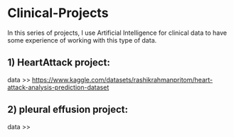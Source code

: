 # Clinical-Projects

 In this series of projects, I use Artificial Intelligence for clinical data to have some experience of working with this type of data.

 
## 1) HeartAttack project: 

data >> https://www.kaggle.com/datasets/rashikrahmanpritom/heart-attack-analysis-prediction-dataset
 



## 2) pleural effusion project: 
data >> 
